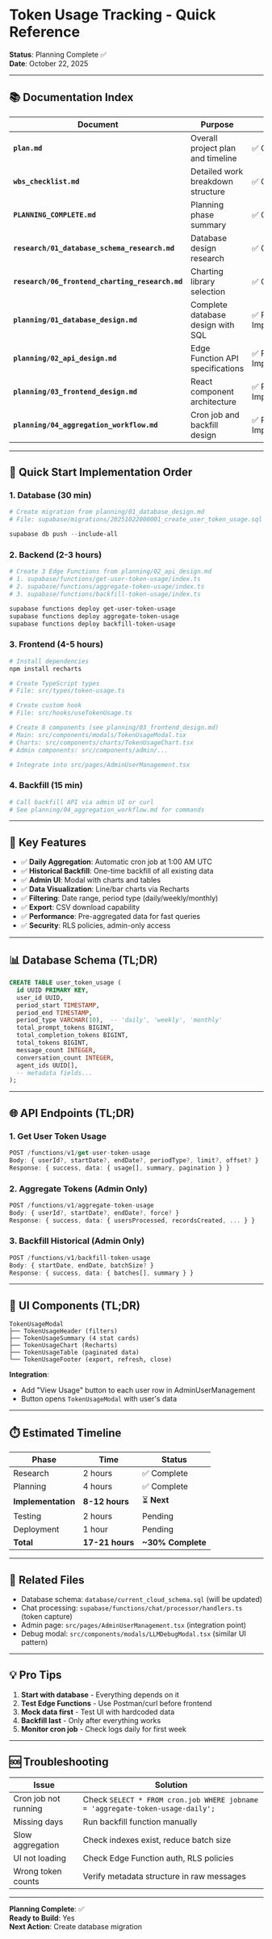 # Token Usage Tracking - Quick Reference

**Status**: Planning Complete ✅  
**Date**: October 22, 2025

---

## 📚 Documentation Index

| Document | Purpose | Status |
|----------|---------|--------|
| **`plan.md`** | Overall project plan and timeline | ✅ Complete |
| **`wbs_checklist.md`** | Detailed work breakdown structure | ✅ Complete |
| **`PLANNING_COMPLETE.md`** | Planning phase summary | ✅ Complete |
| **`research/01_database_schema_research.md`** | Database design research | ✅ Complete |
| **`research/06_frontend_charting_research.md`** | Charting library selection | ✅ Complete |
| **`planning/01_database_design.md`** | Complete database design with SQL | ✅ Ready for Implementation |
| **`planning/02_api_design.md`** | Edge Function API specifications | ✅ Ready for Implementation |
| **`planning/03_frontend_design.md`** | React component architecture | ✅ Ready for Implementation |
| **`planning/04_aggregation_workflow.md`** | Cron job and backfill design | ✅ Ready for Implementation |

---

## 🚀 Quick Start Implementation Order

### 1. Database (30 min)
```powershell
# Create migration from planning/01_database_design.md
# File: supabase/migrations/20251022000001_create_user_token_usage.sql

supabase db push --include-all
```

### 2. Backend (2-3 hours)
```powershell
# Create 3 Edge Functions from planning/02_api_design.md
# 1. supabase/functions/get-user-token-usage/index.ts
# 2. supabase/functions/aggregate-token-usage/index.ts
# 3. supabase/functions/backfill-token-usage/index.ts

supabase functions deploy get-user-token-usage
supabase functions deploy aggregate-token-usage
supabase functions deploy backfill-token-usage
```

### 3. Frontend (4-5 hours)
```powershell
# Install dependencies
npm install recharts

# Create TypeScript types
# File: src/types/token-usage.ts

# Create custom hook
# File: src/hooks/useTokenUsage.ts

# Create 8 components (see planning/03_frontend_design.md)
# Main: src/components/modals/TokenUsageModal.tsx
# Charts: src/components/charts/TokenUsageChart.tsx
# Admin components: src/components/admin/...

# Integrate into src/pages/AdminUserManagement.tsx
```

### 4. Backfill (15 min)
```powershell
# Call backfill API via admin UI or curl
# See planning/04_aggregation_workflow.md for commands
```

---

## 🎯 Key Features

- ✅ **Daily Aggregation**: Automatic cron job at 1:00 AM UTC
- ✅ **Historical Backfill**: One-time backfill of all existing data
- ✅ **Admin UI**: Modal with charts and tables
- ✅ **Data Visualization**: Line/bar charts via Recharts
- ✅ **Filtering**: Date range, period type (daily/weekly/monthly)
- ✅ **Export**: CSV download capability
- ✅ **Performance**: Pre-aggregated data for fast queries
- ✅ **Security**: RLS policies, admin-only access

---

## 📊 Database Schema (TL;DR)

```sql
CREATE TABLE user_token_usage (
  id UUID PRIMARY KEY,
  user_id UUID,
  period_start TIMESTAMP,
  period_end TIMESTAMP,
  period_type VARCHAR(10),  -- 'daily', 'weekly', 'monthly'
  total_prompt_tokens BIGINT,
  total_completion_tokens BIGINT,
  total_tokens BIGINT,
  message_count INTEGER,
  conversation_count INTEGER,
  agent_ids UUID[],
  -- metadata fields...
);
```

---

## 🌐 API Endpoints (TL;DR)

### 1. Get User Token Usage
```typescript
POST /functions/v1/get-user-token-usage
Body: { userId?, startDate?, endDate?, periodType?, limit?, offset? }
Response: { success, data: { usage[], summary, pagination } }
```

### 2. Aggregate Tokens (Admin Only)
```typescript
POST /functions/v1/aggregate-token-usage
Body: { userId?, startDate?, endDate?, force? }
Response: { success, data: { usersProcessed, recordsCreated, ... } }
```

### 3. Backfill Historical (Admin Only)
```typescript
POST /functions/v1/backfill-token-usage
Body: { startDate, endDate, batchSize? }
Response: { success, data: { batches[], summary } }
```

---

## 🎨 UI Components (TL;DR)

```
TokenUsageModal
├── TokenUsageHeader (filters)
├── TokenUsageSummary (4 stat cards)
├── TokenUsageChart (Recharts)
├── TokenUsageTable (paginated data)
└── TokenUsageFooter (export, refresh, close)
```

**Integration**:
- Add "View Usage" button to each user row in AdminUserManagement
- Button opens `TokenUsageModal` with user's data

---

## ⏱️ Estimated Timeline

| Phase | Time | Status |
|-------|------|--------|
| Research | 2 hours | ✅ Complete |
| Planning | 4 hours | ✅ Complete |
| **Implementation** | **8-12 hours** | ⏳ **Next** |
| Testing | 2 hours | Pending |
| Deployment | 1 hour | Pending |
| **Total** | **17-21 hours** | **~30% Complete** |

---

## 🔗 Related Files

- Database schema: `database/current_cloud_schema.sql` (will be updated)
- Chat processing: `supabase/functions/chat/processor/handlers.ts` (token capture)
- Admin page: `src/pages/AdminUserManagement.tsx` (integration point)
- Debug modal: `src/components/modals/LLMDebugModal.tsx` (similar UI pattern)

---

## 💡 Pro Tips

1. **Start with database** - Everything depends on it
2. **Test Edge Functions** - Use Postman/curl before frontend
3. **Mock data first** - Test UI with hardcoded data
4. **Backfill last** - Only after everything works
5. **Monitor cron job** - Check logs daily for first week

---

## 🆘 Troubleshooting

| Issue | Solution |
|-------|----------|
| Cron job not running | Check `SELECT * FROM cron.job WHERE jobname = 'aggregate-token-usage-daily';` |
| Missing days | Run backfill function manually |
| Slow aggregation | Check indexes exist, reduce batch size |
| UI not loading | Check Edge Function auth, RLS policies |
| Wrong token counts | Verify metadata structure in raw messages |

---

**Planning Complete**: ✅  
**Ready to Build**: Yes  
**Next Action**: Create database migration

